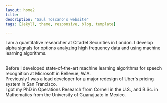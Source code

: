 ```yaml
---
layout: home2
title:
description: "Saul Toscano's website"
tags: [Jekyll, theme, responsive, blog, template]

---
```


I am a quantitative researcher at Citadel Securities in London. I develop alpha signals for options analyzing high frequency data and using machine learning algorithms. 

<br />
Before I developed state-of-the-art machine learning algorithms for speech recognition at Microsoft in Bellevue, W.A. 

<br />
Previously I was a lead developer for a major redesign of Uber's pricing system in San Francisco.


<br />
I got my PhD in Operations Research from Cornell in the U.S., and B.Sc. in Mathematics from the University of Guanajuato in Mexico.








